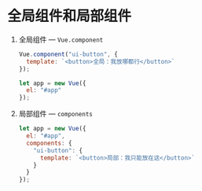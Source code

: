 # 全局组件和局部组件

1. 全局组件 — `Vue.component`

   ```js
   Vue.component("ui-button", {
     template: `<button>全局：我放哪都行</button>`
   });

   let app = new Vue({
     el: "#app"
   });
   ```

2. 局部组件 — `components`

   ```js
   let app = new Vue({
     el: "#app",
     components: {
       "ui-button": {
         template: `<button>局部：我只能放在这</button>`
       }
     }
   });
   ```
